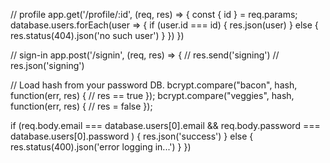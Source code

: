 // profile
app.get('/profile/:id', (req, res) => {
  const { id } = req.params;
  database.users.forEach(user => {
    if (user.id === id) {
      res.json(user)
    } else {
      res.status(404).json('no such user')
    }
  })
})

// sign-in
app.post('/signin', (req, res) => {
  // res.send('signing')
  // res.json('signing')

  // Load hash from your password DB.
  bcrypt.compare("bacon", hash, function(err, res) {
    // res == true
  });
  bcrypt.compare("veggies", hash, function(err, res) {
    // res = false
  });

  if (req.body.email === database.users[0].email 
      && req.body.password === database.users[0].password 
    ) {
      res.json('success')
  } else {
    res.status(400).json('error logging in...')
  }
})
